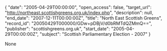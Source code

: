 {
  "date": "2005-04-29T00:00:00", 
  "open_access": false, 
  "target_url": "http://northeast.scottishgreens.org.uk/index.php", 
  "description": null, 
  "end_date": "2007-12-11T00:00:00Z", 
  "title": "North East Scottish Greens", 
  "record_id": "20050429T000000/GDw+pDBjV/d0bRMTdQZMmQ==", 
  "publisher": "scottishgreens.org.uk", 
  "start_date": "2005-04-29T00:00:00Z", 
  "subject": "Scottish Parliamentary Election - 2007"
}

None